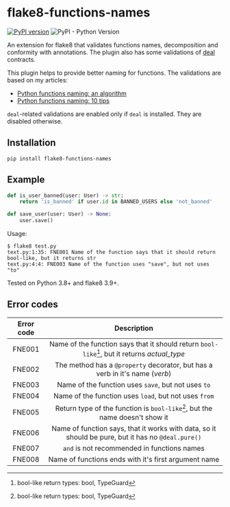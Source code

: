 # flake8-functions-names

[![PyPI version](https://badge.fury.io/py/flake8-functions-names.svg)](https://badge.fury.io/py/flake8-functions-names)
![PyPI - Python Version](https://img.shields.io/pypi/pyversions/flake8-functions-names)

An extension for flake8 that validates functions names, decomposition and
conformity with annotations. The plugin also has some validations
of [deal](https://github.com/life4/deal) contracts.

This plugin helps to provide better naming for functions.
The validations are based on my articles:

- [Python functions naming: an algorithm](https://melevir.medium.com/python-functions-naming-the-algorithm-74320a18278d)
- [Python functions naming: 10 tips](https://melevir.medium.com/python-functions-naming-tips-376f12549f9)

`deal`-related validations are enabled only if `deal` is installed.
They are disabled otherwise.

## Installation

```terminal
pip install flake8-functions-names
```

## Example

```python
def is_user_banned(user: User) -> str:
    return 'is_banned' if user.id in BANNED_USERS else 'not_banned'

def save_user(user: User) -> None:
    user.save()
```

Usage:

```terminal
$ flake8 test.py
text.py:1:35: FNE001 Name of the function says that it should return bool-like, but it returns str
text.py:4:4: FNE003 Name of the function uses "save", but not uses "to"
```

Tested on Python 3.8+ and flake8 3.9+.

## Error codes

| Error code |                     Description          |
|:----------:|:----------------------------------------:|
|   FNE001   | Name of the function says that it should return `bool-like`[^1], but it returns *actual_type* |
|   FNE002   | The method has a `@property` decorator, but has a verb in it's name (*verb*) |
|   FNE003   | Name of the function uses `save`, but not uses `to` |
|   FNE004   | Name of the function uses `load`, but not uses `from` |
|   FNE005   | Return type of the function is `bool-like`[^1], but the name doesn't show it |
|   FNE006   | Name of function says, that it works with data, so it should be pure, but it has no `@deal.pure()` |
|   FNE007   | `and` is not recommended in functions names |
|   FNE008   | Name of functions ends with it's first argument name |

[^1]: bool-like return types: bool, TypeGuard